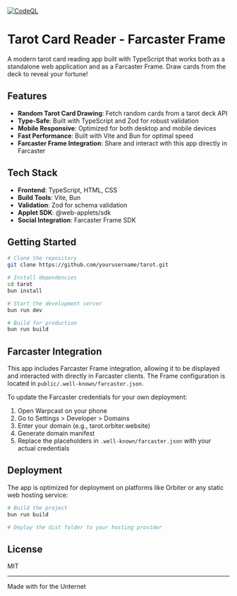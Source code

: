 [![CodeQL](https://github.com/ngmisl/unternet-tarot-fc-frame/actions/workflows/github-code-scanning/codeql/badge.svg)](https://github.com/ngmisl/unternet-tarot-fc-frame/actions/workflows/github-code-scanning/codeql)

# Tarot Card Reader - Farcaster Frame

A modern tarot card reading app built with TypeScript that works both as a standalone web application and as a Farcaster Frame. Draw cards from the deck to reveal your fortune!

## Features

- **Random Tarot Card Drawing**: Fetch random cards from a tarot deck API
- **Type-Safe**: Built with TypeScript and Zod for robust validation
- **Mobile Responsive**: Optimized for both desktop and mobile devices
- **Fast Performance**: Built with Vite and Bun for optimal speed
- **Farcaster Frame Integration**: Share and interact with this app directly in Farcaster

## Tech Stack

- **Frontend**: TypeScript, HTML, CSS
- **Build Tools**: Vite, Bun
- **Validation**: Zod for schema validation
- **Applet SDK**: @web-applets/sdk
- **Social Integration**: Farcaster Frame SDK

## Getting Started

```bash
# Clone the repository
git clone https://github.com/yourusername/tarot.git

# Install dependencies
cd tarot
bun install

# Start the development server
bun run dev

# Build for production
bun run build
```

## Farcaster Integration

This app includes Farcaster Frame integration, allowing it to be displayed and interacted with directly in Farcaster clients. The Frame configuration is located in `public/.well-known/farcaster.json`.

To update the Farcaster credentials for your own deployment:

1. Open Warpcast on your phone
2. Go to Settings > Developer > Domains
3. Enter your domain (e.g., tarot.orbiter.website)
4. Generate domain manifest
5. Replace the placeholders in `.well-known/farcaster.json` with your actual credentials

## Deployment

The app is optimized for deployment on platforms like Orbiter or any static web hosting service:

```bash
# Build the project
bun run build

# Deploy the dist folder to your hosting provider
```

## License

MIT

---

Made with for the Unternet
